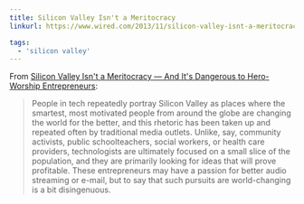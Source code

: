 ```yaml
---
title: Silicon Valley Isn't a Meritocracy
linkurl: https://www.wired.com/2013/11/silicon-valley-isnt-a-meritocracy-and-the-cult-of-the-entrepreneur-holds-people-back/

tags:
  - 'silicon valley'
---
```


From [Silicon Valley Isn't a Meritocracy — And It's Dangerous to Hero-Worship Entrepreneurs](http://www.wired.com/opinion/2013/11/silicon-valley-isnt-a-meritocracy-and-the-cult-of-the-entrepreneur-holds-people-back/):

> People in tech repeatedly portray Silicon Valley as places where the smartest, most motivated people from around the globe are changing the world for the better, and this rhetoric has been taken up and repeated often by traditional media outlets. Unlike, say, community activists, public schoolteachers, social workers, or health care providers, technologists are ultimately focused on a small slice of the population, and they are primarily looking for ideas that will prove profitable. These entrepreneurs may have a passion for better audio streaming or e-mail, but to say that such pursuits are world-changing is a bit disingenuous.
